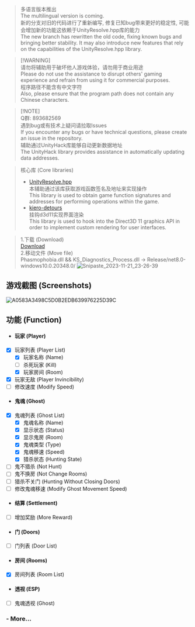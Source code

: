 > 多语言版本推出 \
> The multilingual version is coming. \
> 新的分支对旧的代码进行了重新编写, 修复已知bug带来更好的稳定性, 可能会增加新的功能这依赖于UnityResolve.hpp库的能力 \
> The new branch has rewritten the old code, fixing known bugs and bringing better stability. It may also introduce new features that rely on the capabilities of the UnityResolve.hpp library.

> [!WARNING]\
> 请勿将辅助用于破坏他人游戏体验，请勿用于商业用途 \
> Please do not use the assistance to disrupt others' gaming experience and refrain from using it for commercial purposes.\
> 程序路径不能含有中文字符 \
> Also, please ensure that the program path does not contain any Chinese characters.

> [!NOTE]\
> Q群: 893682569 \
> 遇到bug或有技术上疑问请拉取Issues \
> If you encounter any bugs or have technical questions, please create an issue in the repository.\
> 辅助通过UnityHack库能够自动更新数据地址 \
> The UnityHack library provides assistance in automatically updating data addresses.

> 核心库 (Core libraries)
> - [UnityResolve.hpp](https://github.com/issuimo/UnityResolve.hpp) \
> 本辅助通过该库获取游戏函数签名及地址来实现操作 \
> This library is used to obtain game function signatures and addresses for performing operations within the game.
> - [kiero-detours](https://github.com/issuimo/kiero-detours) \
> 挂钩d3d11实现界面渲染\
> This library is used to hook into the Direct3D 11 graphics API in order to implement custom rendering for user interfaces.

> 1.下载 (Download) \
> [Download](https://github.com/issuimo/PhasmophobiaCheat/releases) \
> 2.移动文件 (Move file) \
> Phasmophobia.dll && KS_Diagnostics_Process.dll -> Release/net8.0-windows10.0.20348.0/
![Snipaste_2023-11-21_23-26-39](https://github.com/issuimo/PhasmophobiaCheat/assets/102911714/580b3750-ee6e-4eeb-b95b-b74acf2f56a4)

## 游戏截图 (Screenshots)
![A0583A3498C5D0B2EDB639976225D39C](https://github.com/issuimo/PhasmophobiaCheat/assets/102911714/10fb3d10-ce9e-4b16-b93b-1e70b0841626)


## 功能 (Function)
- #### 玩家 (Player)
- [X] 玩家列表 (Player List)
  - [X] 玩家名称 (Name)
  - [ ] 杀死玩家 (Kill)
  - [X] 玩家房间 (Room)
- [X] 玩家无敌 (Player Invincibility)
- [ ] 修改速度 (Modify Speed)
- #### 鬼魂 (Ghost)
- [X] 鬼魂列表 (Ghost List)
  - [X] 鬼魂名称 (Name)
  - [X] 显示状态 (Status)
  - [X] 显示鬼房 (Room)
  - [X] 鬼魂类型 (Type)
  - [X] 鬼魂移速 (Speed)
  - [X] 猎杀状态 (Hunting State)
- [ ] 鬼不猎杀 (Not Hunt)
- [ ] 鬼不换房 (Not Change Rooms)
- [ ] 猎杀不关门 (Hunting Without Closing Doors)
- [ ] 修改鬼魂移速 (Modify Ghost Movement Speed)
- #### 结算 (Settlement)
- [ ] 增加奖励 (More Reward)
- #### 门 (Doors)
- [ ] 门列表 (Door List)
- #### 房间 (Rooms)
- [X] 房间列表 (Room List)
- #### 透视 (ESP)
- [ ] 鬼魂透视 (Ghost)

### - More...
